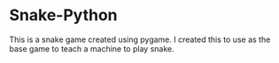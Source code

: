 # Snake-Python
This is a snake game created using pygame.
I created this to use as the base game to teach a machine to play snake.
